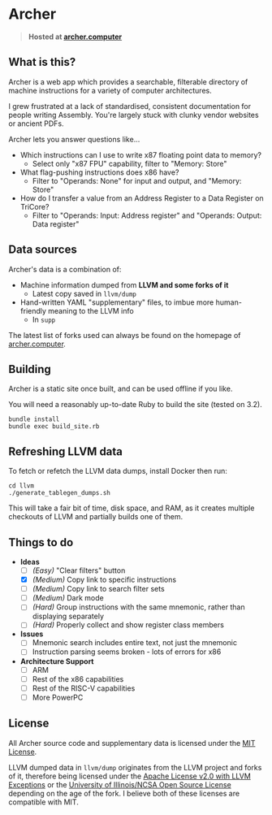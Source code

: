 # Archer

> **Hosted at [archer.computer](https://archer.computer)**

## What is this?

Archer is a web app which provides a searchable, filterable directory of machine instructions for a
variety of computer architectures.

I grew frustrated at a lack of standardised, consistent documentation for people writing Assembly.
You're largely stuck with clunky vendor websites or ancient PDFs.

Archer lets you answer questions like...

- Which instructions can I use to write x87 floating point data to memory?
    - Select only "x87 FPU" capability, filter to "Memory: Store"
- What flag-pushing instructions does x86 have?
    - Filter to "Operands: None" for input and output, and "Memory: Store"
- How do I transfer a value from an Address Register to a Data Register on TriCore?
    - Filter to "Operands: Input: Address register" and "Operands: Output: Data register"

## Data sources

Archer's data is a combination of:

* Machine information dumped from **LLVM and some forks of it**
    * Latest copy saved in `llvm/dump`
* Hand-written YAML "supplementary" files, to imbue more human-friendly meaning to the LLVM info
    * In `supp`

The latest list of forks used can always be found on the homepage of
[archer.computer](https://archer.computer).

## Building

Archer is a static site once built, and can be used offline if you like.

You will need a reasonably up-to-date Ruby to build the site (tested on 3.2).

```
bundle install
bundle exec build_site.rb
```

## Refreshing LLVM data

To fetch or refetch the LLVM data dumps, install Docker then run:

```
cd llvm
./generate_tablegen_dumps.sh
```

This will take a fair bit of time, disk space, and RAM, as it creates multiple checkouts of LLVM and
partially builds one of them.

## Things to do

- **Ideas**
    - [ ] _(Easy)_ "Clear filters" button
    - [x] _(Medium)_ Copy link to specific instructions
    - [ ] _(Medium)_ Copy link to search filter sets
    - [ ] _(Medium)_ Dark mode
    - [ ] _(Hard)_ Group instructions with the same mnemonic, rather than displaying separately
    - [ ] _(Hard)_ Properly collect and show register class members
- **Issues**
    - [ ] Mnemonic search includes entire text, not just the mnemonic
    - [ ] Instruction parsing seems broken - lots of errors for x86
- **Architecture Support**
    - [ ] ARM
    - [ ] Rest of the x86 capabilities
    - [ ] Rest of the RISC-V capabilities
    - [ ] More PowerPC

## License

All Archer source code and supplementary data is licensed under the [MIT License](./LICENSE).

LLVM dumped data in `llvm/dump` originates from the LLVM project and forks of it, therefore being
licensed under the [Apache License v2.0 with LLVM Exceptions](https://github.com/llvm/llvm-project/blob/main/LICENSE.TXT)
or the [University of Illinois/NCSA Open Source License](https://github.com/TriDis/llvm-tricore/blob/tricore/LICENSE.TXT)
depending on the age of the fork. I believe both of these licenses are compatible with MIT.
